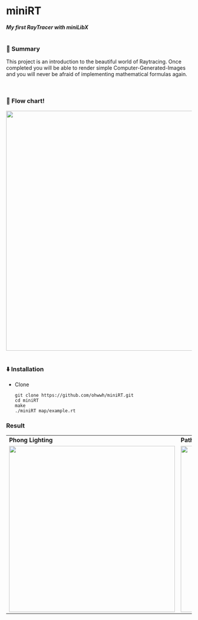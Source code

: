 # miniRT
***My first RayTracer with miniLibX***
</br>
</br>

### 📕 Summary
This project is an introduction to the beautiful world of Raytracing.
Once completed you will be able to render simple Computer-Generated-Images and you
will never be afraid of implementing mathematical formulas again.

</br>

### 🚀 Flow chart!
<div align=center>
<img width=650; src="https://user-images.githubusercontent.com/54932132/198565208-3dd0d365-c263-4845-b4b5-0f65da798ea3.jpg">
</div>
</br>

### :arrow_down: Installation
- Clone
  ```
  git clone https://github.com/ohwwh/miniRT.git
  cd miniRT
  make
  ./miniRT map/example.rt
  ```


### Result
<table>
  <tr>
    <td>
    <b>Phong Lighting</b>
    </td>
    <td>
    <b>Path Tracing</b>
    </td>
  </tr>
  <tr>
    <td>
      <img width="450" src="https://user-images.githubusercontent.com/54932132/198560141-e016da0b-5a26-4b27-a827-3bdfda203ba5.png" />
    </td>
    <td>
      <img width="450" src="https://user-images.githubusercontent.com/54932132/198567917-f8912b46-7131-4a14-9686-776e73831a9d.png" />
    </td>
  <tr>
</table>

